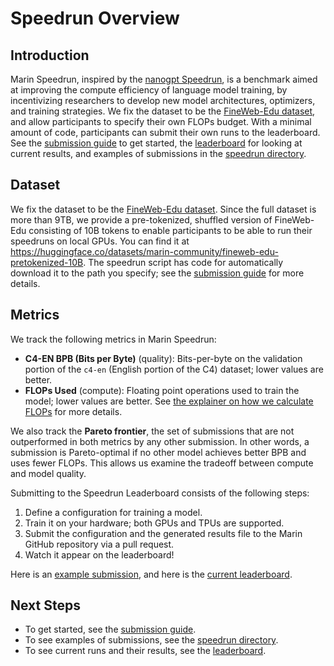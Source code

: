# Speedrun Overview

## Introduction
Marin Speedrun, inspired by the [nanogpt Speedrun](https://github.com/KellerJordan/modded-nanogpt), is a benchmark
aimed at improving the compute efficiency of language model training, by
incentivizing researchers to develop new model architectures, optimizers, and
training strategies. We fix the dataset to be the [FineWeb-Edu dataset](https://huggingface.co/datasets/HuggingFaceFW/fineweb-edu), and allow participants to specify their own FLOPs budget. With a minimal amount of code, participants can submit their own runs to the leaderboard. See the [submission guide](../tutorials/submitting-speedrun.md) to get started, the [leaderboard](https://marin.community/speedrun) for looking at current results, and examples of submissions in the [speedrun directory](https://github.com/marin-community/marin/tree/main/experiments/speedrun).


## Dataset
We fix the dataset to be the [FineWeb-Edu dataset](https://huggingface.co/datasets/HuggingFaceFW/fineweb-edu). Since the full dataset is more than 9TB, we provide a pre-tokenized, shuffled version of FineWeb-Edu consisting of 10B tokens to enable participants to be able to run their speedruns on local GPUs. You can find it at https://huggingface.co/datasets/marin-community/fineweb-edu-pretokenized-10B. The speedrun script has code for automatically download it to the path you specify; see the [submission guide](../tutorials/submitting-speedrun.md) for more details.

## Metrics

We track the following metrics in Marin Speedrun:
- **C4-EN BPB (Bits per Byte)** (quality): Bits-per-byte on the validation portion of the `c4-en` (English portion of the C4) dataset; lower values are better.
- **FLOPs Used** (compute): Floating point operations used to train the model; lower values are better. See [the explainer on how we calculate FLOPs](../explanations/speedrun-flops-accounting.md) for more details.

We also track the **Pareto frontier**, the set of submissions that are not
outperformed in both metrics by any other submission. In other words, a
submission is Pareto-optimal if no other model achieves better BPB and uses
fewer FLOPs. This allows us examine the tradeoff between compute and model quality.

Submitting to the Speedrun Leaderboard consists of the following steps:

1. Define a configuration for training a model.
2. Train it on your hardware; both GPUs and TPUs are supported.
3. Submit the configuration and the generated results file to the Marin GitHub repository via a pull request.
4. Watch it appear on the leaderboard!

Here is an [example submission](https://github.com/marin-community/marin/blob/main/experiments/speedrun/llama_75m/llama_75m.py),
and here is the [current leaderboard](https://marin.community/speedrun).

## Next Steps

- To get started, see the [submission guide](../tutorials/submitting-speedrun.md).
- To see examples of submissions, see the [speedrun directory](https://github.com/marin-community/marin/tree/main/experiments/speedrun).
- To see current runs and their results, see the [leaderboard](https://marin.community/speedrun).
